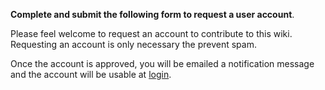 
**Complete and submit the following form to request a user account**.

Please feel welcome to request an account to contribute to this wiki. Requesting an account is only necessary the prevent spam.

Once the account is approved, you will be emailed a notification message and the account will be usable at [login](/Special:UserLogin.md).